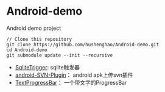 # Android-demo

Android demo project

```
// Clone this repository
git clone https://github.com/hushenghao/Android-demo.git
cd Android-demo
git submodule update --init --recursive
```

* [SqliteTrigger](./SqliteTrigger/): sqlite触发器
* [android-SVN-Plugin](https://github.com/hushenghao/android-SVN-Plugin)： android apk上传svn插件
* [TextProgressBar](C:\Users\86311\WorkSpace\Java\TextProgressBar)： 一个带文字的ProgressBar